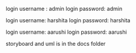 login username : admin 
login password: admin

login username: harshita
login password: harshita

login username: aarushi
login password: aarushi

storyboard and uml is in the docs folder